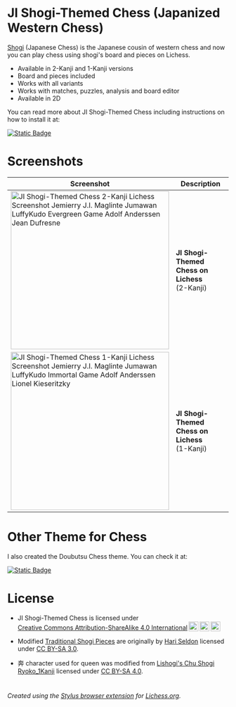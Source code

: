 # JI Shogi-Themed Chess (Japanized Western Chess)

[Shogi](https://en.wikipedia.org/wiki/Shogi) (Japanese Chess) is the Japanese cousin of western chess and now you can play chess using shogi's board and pieces on Lichess. 

- Available in 2-Kanji and 1-Kanji versions
- Board and pieces included
- Works with all variants
- Works with matches, puzzles, analysis and board editor
- Available in 2D

You can read more about JI Shogi-Themed Chess including instructions on how to install it at:

[![Static Badge](https://img.shields.io/badge/JI-Shogi--Themed_Chess-blue?logo=wordpress)](https://luffykudo.wordpress.com/2021/04/28/shogi-themed-chess-japanized-western-chess/)

# Screenshots
| Screenshot | Description |
|---|---|
| <img src="https://luffykudo.wordpress.com/wp-content/uploads/2024/07/lichess-2-kanji-screenshot.png" alt="JI Shogi-Themed Chess 2-Kanji Lichess Screenshot Jemierry J.I. Maglinte Jumawan LuffyKudo Evergreen Game Adolf Anderssen Jean Dufresne" width="360"/> | **JI Shogi-Themed Chess on Lichess** <br> (2-Kanji) |
| <img src="https://luffykudo.wordpress.com/wp-content/uploads/2024/07/lichess-1-kanji-screenshot.png" alt="JI Shogi-Themed Chess 1-Kanji Lichess Screenshot Jemierry J.I. Maglinte Jumawan LuffyKudo Immortal Game Adolf Anderssen Lionel Kieseritzky" width="360"/> | **JI Shogi-Themed Chess on Lichess** <br> (1-Kanji) |

# Other Theme for Chess

I also created the Doubutsu Chess theme. You can check it at:

[![Static Badge](https://img.shields.io/badge/GitHub-Doubutsu_Chess-0096ff?logo=github)](https://github.com/LuffyKudo/Doubutsu-Chess/tree/main)

# License
- <p xmlns:cc="http://creativecommons.org/ns#" >JI Shogi-Themed Chess is licensed under <a href="https://creativecommons.org/licenses/by-sa/4.0/?ref=chooser-v1" target="_blank" rel="license noopener noreferrer" style="display:inline-block;">Creative Commons Attribution-ShareAlike 4.0 International<img style="height:22px!important;margin-left:3px;vertical-align:text-bottom;" src="https://mirrors.creativecommons.org/presskit/icons/cc.svg?ref=chooser-v1" alt=""><img style="height:22px!important;margin-left:3px;vertical-align:text-bottom;" src="https://mirrors.creativecommons.org/presskit/icons/by.svg?ref=chooser-v1" alt=""><img style="height:22px!important;margin-left:3px;vertical-align:text-bottom;" src="https://mirrors.creativecommons.org/presskit/icons/sa.svg?ref=chooser-v1" alt=""></a></p>

- Modified [Traditional Shogi Pieces](https://commons.wikimedia.org/wiki/Category:SVG_traditional_shogi_pieces) are originally by [Hari Seldon](https://commons.wikimedia.org/wiki/User:Hari_Seldon) licensed under [CC BY-SA 3.0](https://creativecommons.org/licenses/by-sa/3.0/deed.en).

- 奔 character used for queen was modified from [Lishogi's Chu Shogi Ryoko_1Kanji](https://github.com/WandererXII/lishogi/blob/master/public/piece/Chu_Ryoko_1Kanji/0_QUEEN.svg) licensed under [CC BY-SA 4.0](https://creativecommons.org/licenses/by-sa/4.0/).

# 
*Created using the [Stylus browser extension](https://add0n.com/stylus.html) for [Lichess.org](https://lichess.org).*
